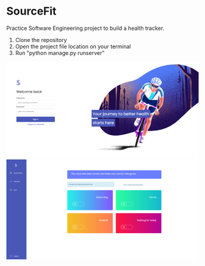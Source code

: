# SourceFit

Practice Software Engineering project to build a health tracker.

1. Clone the repository
2. Open the project file location on your terminal
3. Run "python manage.py runserver"

![sf2](https://github.com/Berkeley19/Sourcefit/raw/master/images/sf2.jpg)
![sf4](https://github.com/Berkeley19/Sourcefit/raw/master/images/sf4.jpg)
